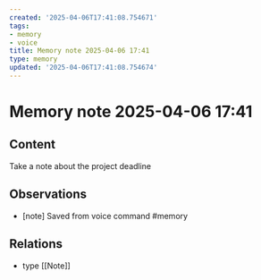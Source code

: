 ```yaml
---
created: '2025-04-06T17:41:08.754671'
tags:
- memory
- voice
title: Memory note 2025-04-06 17:41
type: memory
updated: '2025-04-06T17:41:08.754674'
---
```


# Memory note 2025-04-06 17:41

## Content

Take a note about the project deadline

## Observations

- [note] Saved from voice command #memory

## Relations

- type [[Note]]